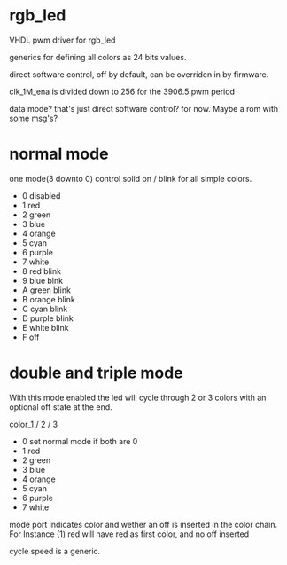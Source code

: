 # rgb_led
VHDL pwm driver for rgb_led

generics for defining all colors as 24 bits values.

direct software control, off by default, can be overriden in by firmware.

clk_1M_ena is divided down to 256 for the 3906.5 pwm period

data mode? that's just direct software control? for now. Maybe a rom with some msg's?

# normal mode
one mode(3 downto 0) control solid on / blink for all simple colors.

- 0 disabled
- 1 red
- 2 green
- 3 blue
- 4 orange
- 5 cyan
- 6 purple
- 7 white
- 8 red blink
- 9 blue blnk
- A green blink
- B orange blink
- C cyan blink
- D purple blink
- E white blink
- F off


# double and triple mode
With this mode enabled the led will cycle through 2 or 3 colors with an optional off state at the end.

color_1 / 2 / 3
- 0 set normal mode if both are 0
- 1 red
- 2 green
- 3 blue
- 4 orange
- 5 cyan
- 6 purple
- 7 white

mode port indicates color and wether an off is inserted in the color chain.
For Instance (1) red will have red as first color, and no off inserted

cycle speed is a generic.

